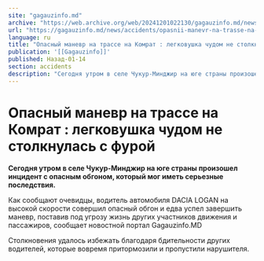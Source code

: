 ```yaml
---
site: "gagauzinfo.md"
archive: "https://web.archive.org/web/20241201022130/gagauzinfo.md/news/accidents/opasnii-manevr-na-trasse-na-komrat-legkovushka-chudom-ne-stolknulas-s-furoi"
url: "https://gagauzinfo.md/news/accidents/opasnii-manevr-na-trasse-na-komrat-legkovushka-chudom-ne-stolknulas-s-furoi"
language: ru
title: "Опасный маневр на трассе на Комрат : легковушка чудом не столкнулась с фурой"
publication: '[[Gagauzinfo]]'
published: Назад-01-14
section: accidents
description: "Сегодня утром в селе Чукур-Минджир на юге страны произошел инцидент с опасным обгоном, который мог иметь серьезные последствия."
---
```


# Опасный маневр на трассе на Комрат : легковушка чудом не столкнулась с фурой

**Сегодня утром в селе Чукур-Минджир на юге страны произошел инцидент с опасным обгоном, который мог иметь серьезные последствия.**

Как сообщают очевидцы, водитель автомобиля DACIA LOGAN на высокой скорости совершил опасный обгон и едва успел завершить маневр, поставив под угрозу жизнь других участников движения и пассажиров, сообщает новостной портал Gagauzinfo.MD

Столкновения удалось избежать благодаря бдительности других водителей, которые вовремя притормозили и пропустили нарушителя.